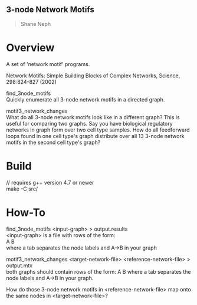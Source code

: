 ## 3-node Network Motifs ##
> Shane Neph


Overview
=========
A set of 'network motif' programs.  

Network Motifs: Simple Building Blocks of Complex Networks, Science, 298:824-827 (2002)  

find_3node_motifs  
Quickly enumerate all 3-node network motifs in a directed graph.  

motif3_network_changes  
What do all 3-node network motifs look like in a different graph?  This is useful for comparing two graphs.  Say you have biological regulatory networks in graph form over two cell type samples.  How do all feedforward loops found in one cell type's graph distribute over all 13 3-node network motifs in the second cell type's graph?

Build
======
// requires g++ version 4.7 or newer  
make -C src/

How-To
=======
find_3node_motifs \<input-graph\> \> output.results  
  \<input-graph\> is a file with rows of the form:  
A   B  
  where a tab separates the node labels and A->B in your graph  


motif3_network_changes \<target-network-file\> \<reference-network-file\> \> output.mtx  
  both graphs should contain rows of the form:
A   B
  where a tab separates the node labels and A->B in your graph.

  How do those 3-node network motifs in \<reference-network-file\> map onto the same nodes in \<target-network-file\>?

